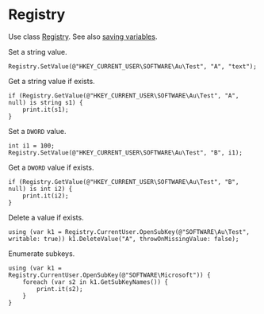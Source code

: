 # Registry

Use class [Registry](https://www.google.com/search?q=C%23+class+Registry). See also [saving variables](Saving%20variables%2C%20settings.html).

Set a string value.

```
Registry.SetValue(@"HKEY_CURRENT_USER\SOFTWARE\Au\Test", "A", "text");
```

Get a string value if exists.

```
if (Registry.GetValue(@"HKEY_CURRENT_USER\SOFTWARE\Au\Test", "A", null) is string s1) {
	print.it(s1);
}
```

Set a `DWORD` value.

```
int i1 = 100;
Registry.SetValue(@"HKEY_CURRENT_USER\SOFTWARE\Au\Test", "B", i1);
```

Get a `DWORD` value if exists.

```
if (Registry.GetValue(@"HKEY_CURRENT_USER\SOFTWARE\Au\Test", "B", null) is int i2) {
	print.it(i2);
}
```

Delete a value if exists.

```
using (var k1 = Registry.CurrentUser.OpenSubKey(@"SOFTWARE\Au\Test", writable: true)) k1.DeleteValue("A", throwOnMissingValue: false);
```

Enumerate subkeys.

```
using (var k1 = Registry.CurrentUser.OpenSubKey(@"SOFTWARE\Microsoft")) {
	foreach (var s2 in k1.GetSubKeyNames()) {
		print.it(s2);
	}
}
```